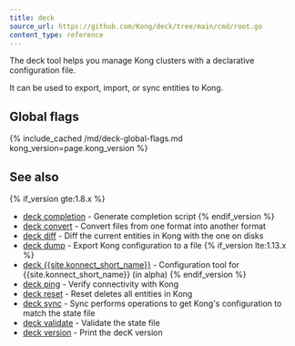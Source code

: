 ```yaml
---
title: deck
source_url: https://github.com/Kong/deck/tree/main/cmd/root.go
content_type: reference
---
```


The deck tool helps you manage Kong clusters with a declarative
configuration file.

It can be used to export, import, or sync entities to Kong.

## Global flags

{% include_cached /md/deck-global-flags.md kong_version=page.kong_version %}

## See also

{% if_version gte:1.8.x %}
* [deck completion](/deck/{{page.kong_version}}/reference/deck_completion/)	 - Generate completion script
{% endif_version %}
* [deck convert](/deck/{{page.kong_version}}/reference/deck_convert/)	 - Convert files from one format into another format
* [deck diff](/deck/{{page.kong_version}}/reference/deck_diff/)	 - Diff the current entities in Kong with the one on disks
* [deck dump](/deck/{{page.kong_version}}/reference/deck_dump/)	 - Export Kong configuration to a file
{% if_version lte:1.13.x %}
* [deck {{site.konnect_short_name}}](/deck/{{page.kong_version}}/reference/deck_konnect/)	 - Configuration tool for {{site.konnect_short_name}} (in alpha)
{% endif_version %}
* [deck ping](/deck/{{page.kong_version}}/reference/deck_ping/)	 - Verify connectivity with Kong
* [deck reset](/deck/{{page.kong_version}}/reference/deck_reset/)	 - Reset deletes all entities in Kong
* [deck sync](/deck/{{page.kong_version}}/reference/deck_sync/)	 - Sync performs operations to get Kong's configuration to match the state file
* [deck validate](/deck/{{page.kong_version}}/reference/deck_validate/)	 - Validate the state file
* [deck version](/deck/{{page.kong_version}}/reference/deck_version/)	 - Print the decK version
